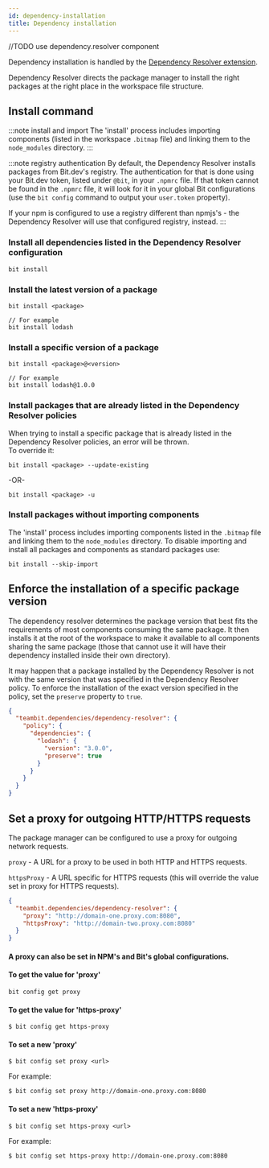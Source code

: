 ```yaml
---
id: dependency-installation
title: Dependency installation
---
```


//TODO use dependency.resolver component


Dependency installation is handled by the [Dependency Resolver extension](https://bit.dev/teambit/dependency-resolver/dependency-resolver).

Dependency Resolver directs the package manager to install the right packages at the right place in the workspace file structure.

## Install command

:::note install and import
The 'install' process includes importing components (listed in the workspace `.bitmap` file) and linking them to the `node_modules` directory.
:::

:::note registry authentication
By default, the Dependency Resolver installs packages from Bit.dev's registry. The authentication for that is done using your Bit.dev token, listed under `@bit`, in your `.npmrc` file.
If that token cannot be found in the `.npmrc` file, it will look for it in your global Bit configurations (use the `bit config` command to output your `user.token` property).

If your npm is configured to use a registry different than npmjs's - the Dependency Resolver will use that configured registry, instead.
:::

### Install all dependencies listed in the Dependency Resolver configuration

```shell
bit install
```

### Install the latest version of a package

```shell
bit install <package>

// For example
bit install lodash
```

### Install a specific version of a package

```shell
bit install <package>@<version>

// For example
bit install lodash@1.0.0
```

### Install packages that are already listed in the Dependency Resolver policies

When trying to install a specific package that is already listed in the Dependency Resolver policies, an error will be thrown.  
To override it:

```shell
bit install <package> --update-existing
```

-OR-

```shell
bit install <package> -u
```

### Install packages without importing components

The 'install' process includes importing components listed in the `.bitmap` file and linking them to the `node_modules` directory.
To disable importing and install all packages and components as standard packages use:

```shell
bit install --skip-import
```

## Enforce the installation of a specific package version

The dependency resolver determines the package version that best fits the requirements of most components consuming the same package.
It then installs it at the root of the workspace to make it available to all components sharing the same package (those that cannot use it will have their dependency installed inside their own directory).

It may happen that a package installed by the Dependency Resolver is not with the same version that was specified in the Dependency Resolver policy.
To enforce the installation of the exact version specified in the policy, set the `preserve` property to `true`.

```json
{
  "teambit.dependencies/dependency-resolver": {
    "policy": {
      "dependencies": {
        "lodash": {
          "version": "3.0.0",
          "preserve": true
        }
      }
    }
  }
}
```

## Set a proxy for outgoing HTTP/HTTPS requests

The package manager can be configured to use a proxy for outgoing network requests.

`proxy` - A URL for a proxy to be used in both HTTP and HTTPS requests.

`httpsProxy` - A URL specific for HTTPS requests (this will override the value set in proxy for HTTPS requests).

```json title="workspace.json"
{
  "teambit.dependencies/dependency-resolver": {
    "proxy": "http://domain-one.proxy.com:8080",
    "httpsProxy": "http://domain-two.proxy.com:8080"
  }
}
```

#### A proxy can also be set in NPM's and Bit's global configurations.

#### To get the value for 'proxy'

```shell
bit config get proxy
```

#### To get the value for 'https-proxy'

```shell
$ bit config get https-proxy
```

#### To set a new 'proxy'

```shell
$ bit config set proxy <url>
```

For example:

```shell
$ bit config set proxy http://domain-one.proxy.com:8080
```

#### To set a new 'https-proxy'

```shell
$ bit config set https-proxy <url>
```

For example:

```shell
$ bit config set https-proxy http://domain-one.proxy.com:8080
```
